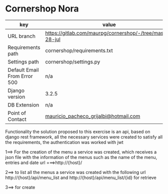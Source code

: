 # Cornershop Nora
| key | value | 
| --------     | --------  |
| URL branch  |  https://gitlab.com/maurpg/cornershop/-/tree/master-28-jul |
| Requirements path   | cornershop/requirements.txt |
| Settings path       | cornershop/settings.py |
| Default Email From Error 500   | n/a |
| Django version      | 3.2.5  |
| DB Extension        | n/a |
| Point of Contact    | mauricio_pacheco_grijalbi@hotmail.com |

Functionality
the solution proposed to this exercise is an api, based on django rest framework, 
all the necessary services were created to satisfy all the requirements, the authentication was worked with jwt

1==> For the creation of the menu a service was created, which receives a json file with the information 
of the menus such as the name of the menu, entries and date url ===>http://{host}/

2==> to list all the menus a service was created with the following url 
http://{host}/api/menu_list and http://{host}/api/menu_list/{id} for retrieve

3==> for create 


